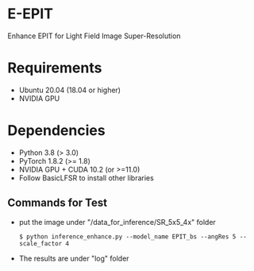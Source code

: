 # E-EPIT
Enhance EPIT for Light Field Image Super-Resolution

# Requirements
- Ubuntu 20.04 (18.04 or higher)
- NVIDIA GPU

# Dependencies
- Python 3.8 (> 3.0)
- PyTorch 1.8.2 (>= 1.8)
- NVIDIA GPU + CUDA 10.2 (or >=11.0)
- Follow BasicLFSR to install other libraries

## Commands for Test
* put the image under "/data_for_inference/SR_5x5_4x" folder
  ```
  $ python inference_enhance.py --model_name EPIT_bs --angRes 5 --scale_factor 4 
  ```
* The results are under "log" folder
